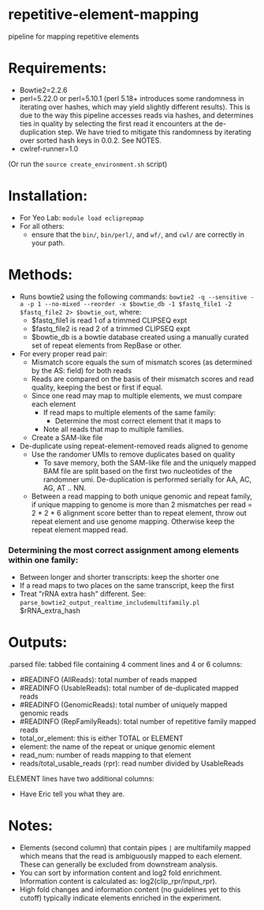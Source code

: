 # repetitive-element-mapping
pipeline for mapping repetitive elements

# Requirements:
- Bowtie2=2.2.6
- perl=5.22.0 or perl=5.10.1 (perl 5.18+ introduces some randomness in
iterating over hashes, which may yield slightly different results). This is
due to the way this pipeline accesses reads via hashes, and determines ties
in quality by selecting the first read it encounters at the de-duplication
step. We have tried to mitigate this randomness by iterating over sorted
hash keys in 0.0.2. See NOTES.
- cwlref-runner=1.0

(Or run the ```source create_environment.sh``` script)

# Installation:
- For Yeo Lab: ```module load ecliprepmap```
- For all others:
    - ensure that the ```bin/```, ```bin/perl/```, and ```wf/```, and ```cwl/```
    are correctly in your path.

# Methods:
- Runs bowtie2 using the following commands: ```bowtie2 -q --sensitive -a -p 1 --no-mixed --reorder -x $bowtie_db -1 $fastq_file1 -2 $fastq_file2 2> $bowtie_out```, where:
    - $fastq_file1 is read 1 of a trimmed CLIPSEQ expt
    - $fastq_file2 is read 2 of a trimmed CLIPSEQ expt
    - $bowtie_db is a bowtie database created using a manually curated set of repeat elements from RepBase or other.
- For every proper read pair:
    - Mismatch score equals the sum of mismatch scores (as determined by the AS: field) for both reads
    - Reads are compared on the basis of their mismatch scores and read quality, keeping the best or first if equal.
    - Since one read may map to multiple elements, we must compare each element
        - If read maps to multiple elements of the same family:
            - Determine the most correct element that it maps to
        - Note all reads that map to multiple families.
    - Create a SAM-like file
- De-duplicate using repeat-element-removed reads aligned to genome
    - Use the randomer UMIs to remove duplicates based on quality
        - To save memory, both the SAM-like file and the uniquely mapped BAM file
        are split based on the first two nucleotides of the randomner umi. De-duplication
        is performed serially for AA, AC, AG, AT .. NN.
    - Between a read mapping to both unique genomic and repeat family, if
    unique mapping to genome is more than 2 mismatches per
    read = 2 * 2 * 6 alignment score better than to repeat element,
    throw out repeat element and use genome mapping. Otherwise keep the repeat
    element mapped read.

### Determining the most correct assignment among elements within one family:
- Between longer and shorter transcripts: keep the shorter one
- If a read maps to two places on the same transcript, keep the first
- Treat "rRNA extra hash" different. See: ```parse_bowtie2_output_realtime_includemultifamily.pl``` $rRNA_extra_hash

# Outputs:
.parsed file: tabbed file containing 4 comment lines and 4 or 6 columns:
- #READINFO (AllReads): total number of reads mapped
- #READINFO (UsableReads): total number of de-duplicated mapped reads
- #READINFO (GenomicReads): total number of uniquely mapped genomic reads
- #READINFO (RepFamilyReads): total number of repetitive family mapped reads
- total_or_element: this is either TOTAL or ELEMENT
- element: the name of the repeat or unique genomic element
- read_num: number of reads mapping to that element
- reads/total_usable_reads (rpr): read number divided by UsableReads

ELEMENT lines have two additional columns:
- Have Eric tell you what they are.

# Notes:
- Elements (second column) that contain pipes ```|``` are multifamily mapped
which means that the read is ambiguously mapped to each element. These can generally
be excluded from downstream analysis.
- You can sort by information content and log2 fold enrichment.
Information content is calculated as: log2(clip_rpr/input_rpr).
- High fold changes and information content (no guidelines yet to this cutoff)
typically indicate elements enriched in the experiment.